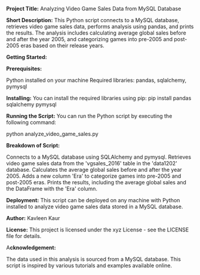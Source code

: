 **Project Title:**
Analyzing Video Game Sales Data from MySQL Database

**Short Description:**
This Python script connects to a MySQL database, retrieves video game sales data, performs analysis using pandas, and prints the results. The analysis includes calculating average global sales before and after the year 2005, and categorizing games into pre-2005 and post-2005 eras based on their release years.

**Getting Started:**

**Prerequisites:**

Python installed on your machine
Required libraries: pandas, sqlalchemy, pymysql

**Installing:**
You can install the required libraries using pip:
pip install pandas sqlalchemy pymysql

**Running the Script:**
You can run the Python script by executing the following command:

python analyze_video_game_sales.py

**Breakdown of Script:**

Connects to a MySQL database using SQLAlchemy and pymysql.
Retrieves video game sales data from the 'vgsales_2016' table in the 'data1202' database.
Calculates the average global sales before and after the year 2005.
Adds a new column 'Era' to categorize games into pre-2005 and post-2005 eras.
Prints the results, including the average global sales and the DataFrame with the 'Era' column.

**Deployment:**
This script can be deployed on any machine with Python installed to analyze video game sales data stored in a MySQL database.

**Author:**
Kavleen Kaur

**License:**
This project is licensed under the xyz License - see the LICENSE file for details.

A**cknowledgement:**

The data used in this analysis is sourced from a MySQL database.
This script is inspired by various tutorials and examples available online.
